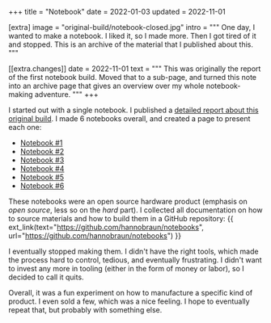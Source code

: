 +++
title   = "Notebook"
date    = 2022-01-03
updated = 2022-11-01

[extra]
image = "original-build/notebook-closed.jpg"
intro = """
One day, I wanted to make a notebook. I liked it, so I made more. Then I got tired of it and stopped. This is an archive of the material that I published about this.
"""

[[extra.changes]]
date = 2022-11-01
text = """
This was originally the report of the first notebook build. Moved that to a sub-page, and turned this note into an archive page that gives an overview over my whole notebook-making adventure.
"""
+++

I started out with a single notebook. I published a <a href="/notes/notebook/original-build/">detailed report about this original build</a>. I made 6 notebooks overall, and created a page to present each one:

- <a href="/notes/notebook/1/">Notebook #1</a>
- <a href="/notes/notebook/2/">Notebook #2</a>
- <a href="/notes/notebook/3/">Notebook #3</a>
- <a href="/notes/notebook/4/">Notebook #4</a>
- <a href="/notes/notebook/5/">Notebook #5</a>
- <a href="/notes/notebook/6/">Notebook #6</a>

These notebooks were an open source hardware product (emphasis on *open source*, less so on the *hard* part). I collected all documentation on how to source materials and how to build them in a GitHub repository: {{ ext_link(text="https://github.com/hannobraun/notebooks", url="https://github.com/hannobraun/notebooks") }}

I eventually stopped making them. I didn't have the right tools, which made the process hard to control, tedious, and eventually frustrating. I didn't want to invest any more in tooling (either in the form of money or labor), so I decided to call it quits.

Overall, it was a fun experiment on how to manufacture a specific kind of product. I even sold a few, which was a nice feeling. I hope to eventually repeat that, but probably with something else.
